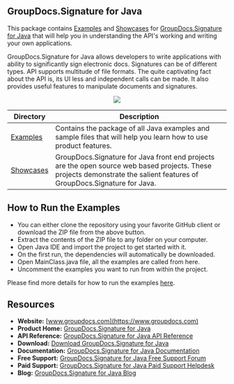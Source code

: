 ## GroupDocs.Signature for Java

This package contains [Examples](https://github.com/groupdocs-signature/GroupDocs.Signature-for-Java/tree/master/Examples) and [Showcases](#) for [GroupDocs.Signature for Java](https://products.groupdocs.com/signature/java) that will help you in understanding the API's working and writing your own applications.

GroupDocs.Signature for Java allows developers to write applications with ability to significantly sign electronic docs. Signatures can be of different types. API supports multitude of file formats. The quite captivating fact about the API is, its UI less and independent calls can be made. It also provides useful features to manipulate documents and signatures.

<p align="center">

  <a title="Download complete GroupDocs.Signature for Java source code" href="https://codeload.github.com/groupdocs-signature/GroupDocs.Signature-for-Java/zip/master">
	<img src="https://raw.github.com/AsposeExamples/java-examples-dashboard/master/images/downloadZip-Button-Large.png" />
  </a>
</p>

Directory | Description
--------- | -----------
[Examples](https://github.com/groupdocs-signature/GroupDocs.Signature-for-Java/tree/master/Examples)  | Contains the package of all Java examples and sample files that will help you learn how to use product features. 
[Showcases](#)  | GroupDocs.Signature for Java front end projects are the open source web based projects. These projects demonstrate the salient features of GroupDocs.Signature for Java. 

## How to Run the Examples

+ You can either clone the repository using your favorite GitHub client or download the ZIP file from the above button.
+ Extract the contents of the ZIP file to any folder on your computer.
+ Open Java IDE and import the project to get started with it.
+ On the first run, the dependencies will automatically be downloaded.
+ Open MainClass.java file, all the examples are called from here.
+ Uncomment the examples you want to run from within the project.

Please find more details for how to run the examples [here](https://docs.groupdocs.com/display/signaturejava/How+to+Run+Examples).

##  Resources

+ **Website:** [www.groupdocs.com](https://www.groupdocs.com)
+ **Product Home:** [GroupDocs.Signature for Java](https://products.groupdocs.com/signature/java)
+ **API Reference:** [GroupDocs.Signature for Java API Reference](https://apireference.groupdocs.com/java/signature)
+ **Download:** [Download GroupDocs.Signature for Java](https://artifact.groupdocs.com/repo/com/groupdocs/groupdocs-signature/)
+ **Documentation:** [GroupDocs.Signature for Java Documentation](https://docs.groupdocs.com/display/signaturejava/Home)
+ **Free Support:** [GroupDocs.Signature for Java Free Support Forum](https://forum.groupdocs.com/c/signature)
+ **Paid Support:** [GroupDocs.Signature for Java Paid Support Helpdesk](https://helpdesk.groupdocs.com/)
+ **Blog:** [GroupDocs.Signature for Java Blog](https://blog.groupdocs.com/category/groupdocs-signature-product-family/)
